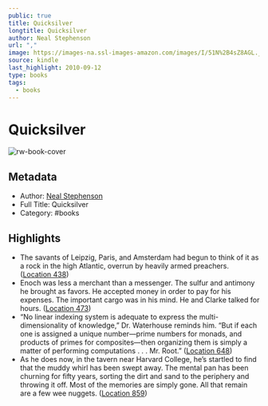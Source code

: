 ```yaml
---
public: true
title: Quicksilver
longtitle: Quicksilver
author: Neal Stephenson
url: ","
image: https://images-na.ssl-images-amazon.com/images/I/51N%2B4sZ8AGL._SL200_.jpg
source: kindle
last_highlight: 2010-09-12
type: books
tags:
  - books
---
```

# Quicksilver

![rw-book-cover](https://images-na.ssl-images-amazon.com/images/I/51N%2B4sZ8AGL._SL200_.jpg)

## Metadata
- Author: [Neal Stephenson](Neal%20Stephenson.md)
- Full Title: Quicksilver
- Category: #books

## Highlights
- The savants of Leipzig, Paris, and Amsterdam had begun to think of it as a rock in the high Atlantic, overrun by heavily armed preachers. ([Location 438](https://readwise.io/to_kindle?action=open&asin=B000FC1PJI&location=438))
- Enoch was less a merchant than a messenger. The sulfur and antimony he brought as favors. He accepted money in order to pay for his expenses. The important cargo was in his mind. He and Clarke talked for hours. ([Location 473](https://readwise.io/to_kindle?action=open&asin=B000FC1PJI&location=473))
- “No linear indexing system is adequate to express the multi-dimensionality of knowledge,” Dr. Waterhouse reminds him. “But if each one is assigned a unique number—prime numbers for monads, and products of primes for composites—then organizing them is simply a matter of performing computations . . . Mr. Root.” ([Location 648](https://readwise.io/to_kindle?action=open&asin=B000FC1PJI&location=648))
- As he does now, in the tavern near Harvard College, he’s startled to find that the muddy whirl has been swept away. The mental pan has been churning for fifty years, sorting the dirt and sand to the periphery and throwing it off. Most of the memories are simply gone. All that remain are a few wee nuggets. ([Location 859](https://readwise.io/to_kindle?action=open&asin=B000FC1PJI&location=859))
